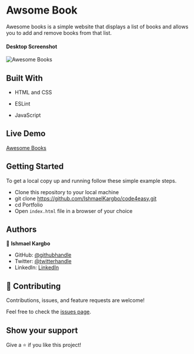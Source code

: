 # Awsome Book

Awesome books is a simple website that displays a list of books and allows you to add and remove books from that list.

#### Desktop Screenshot
<img src="./assets/images/app_screenshot.png" alt="Awesome Books" />

## Built With

- HTML and CSS

- ESLint

- JavaScript

## Live Demo

<a href="https://ishmaelkargbo.github.io/awesome-books/">Awesome Books</a>

## Getting Started

To get a local copy up and running follow these simple example steps.

- Clone this repository to your local machine
- git clone https://github.com/IshmaelKargbo/code4easy.git
- cd Portfolio
- Open `index.html` file in a browser of your choice

## Authors

👤 **Ishmael Kargbo**

- GitHub: [@githubhandle](https://github.com/ishmaelkargbo)
- Twitter: [@twitterhandle](https://twitter.com/ishodev)
- LinkedIn: [LinkedIn](https://www.linkedin.com/in/ishmael-kargbo-503660169)

## 🤝 Contributing

Contributions, issues, and feature requests are welcome!

Feel free to check the [issues page](../../issues/).

## Show your support

Give a ⭐️ if you like this project!
